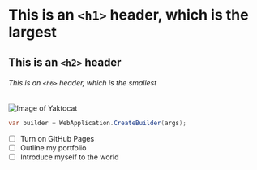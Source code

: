 # This is an `<h1>` header, which is the largest

## This is an `<h2>` header

###### This is an `<h6>` header, which is the smallest
![Image of Yaktocat](https://octodex.github.com/images/yaktocat.png)
```csharp
var builder = WebApplication.CreateBuilder(args);
```
- [ ] Turn on GitHub Pages
- [ ] Outline my portfolio
- [ ] Introduce myself to the world
